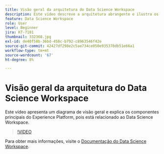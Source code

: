 ```yaml
---
title: Visão geral da arquitetura do Data Science Workspace
description: Este vídeo descreve a arquitetura abrangente e ilustra os componentes principais do Espaço de trabalho de ciência de dados na Adobe Experience Platform.
feature: Data Science Workspace
role: User
level: Beginner
jira: KT-7181
thumbnail: 332368.jpg
exl-id: de40f58b-36bd-458c-b792-c8963546f42e
source-git-commit: 42427df298e2c5ae734ce050e935378db51e66a1
workflow-type: tm+mt
source-wordcount: '67'
ht-degree: 8%

---
```


# Visão geral da arquitetura do Data Science Workspace

Este vídeo apresenta um diagrama de visão geral e explica os componentes principais do Experience Platform, pois está relacionado ao Data Science Workspace.

>[!VIDEO](https://video.tv.adobe.com/v/332368)

Para obter mais informações, visite o [Documentação do Data Science Workspace](https://experienceleague.adobe.com/docs/experience-platform/data-science-workspace/home.html?lang=pt-BR).

